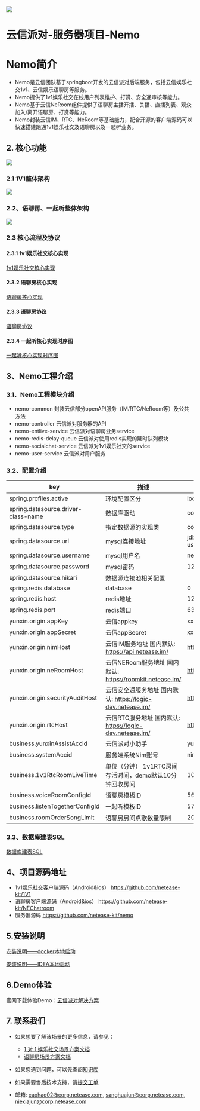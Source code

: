 
<img src="https://yx-web-nosdn.netease.im/common/0cc734320dfe62743f538330da5eec1b/yunxin_party_logo.jpg?raw=true">

云信派对-服务器项目-Nemo
=========================
# Nemo简介
* Nemo是云信团队基于springboot开发的云信派对后端服务，包括云信娱乐社交1v1、云信娱乐语聊房等服务。
* Nemo提供了1v1娱乐社交在线用户列表维护、打赏、安全通审核等能力。
* Nemo基于云信NeRoom组件提供了语聊房主播开播、关播、直播列表、观众加入/离开语聊房、打赏等能力。
* Nemo封装云信IM、RTC、NeRoom等基础能力，配合开源的客户端源码可以快速搭建跑通1v1娱乐社交及语聊房以及一起听业务。

## 2. 核心功能
![](./doc/功能列表.png)
### 2.1 1V1整体架构
![](./doc/1v1娱乐社交架构.jpg)
### 2.2、语聊房、一起听整体架构
![](./doc/语聊房/语聊房架构.png)


### 2.3 核心流程及协议
#### 2.3.1 1v1娱乐社交核心实现
[1v1娱乐社交核心实现](./doc/1v1娱乐社交核心实现.md)
#### 2.3.2 语聊房核心实现
[语聊房核心实现](./doc/语聊房/语聊房核心实现.md)
#### 2.3.3 语聊房协议
[语聊房协议](./doc/语聊房/语聊房协议.md)
#### 2.3.4 一起听核心实现时序图
[一起听核心实现时序图](./doc/一起听/一起听核心流程时序图.md)

## 3、Nemo工程介绍
### 3.1、Nemo工程模块介绍
* nemo-common 封装云信部分openAPI服务（IM/RTC/NeRoom等）及公共方法
* nemo-controller 云信派对服务器的API
* nemo-entlive-service 云信派对语聊房业务service
* nemo-redis-delay-queue 云信派对使用redis实现的延时队列模块
* nemo-socialchat-service 云信派对1v1娱乐社交的service
* nemo-user-service 云信派对用户服务

### 3.2、配置介绍
|  key | 描述                                             | value(Local示例)                                                                                       |
|  ----  |------------------------------------------------|------------------------------------------------------------------------------------------------------|
|  spring.profiles.active | 环境配置区分                                         | local                                                                                                |
|  spring.datasource.driver-class-name  | 数据库驱动                                          | com.mysql.cj.jdbc.Driver                                                                             |
|  spring.datasource.type  | 指定数据源的实现类                                      | com.zaxxer.hikari.HikariDataSource                                                                   |
|  spring.datasource.url  | mysql连接地址	                                     | jdbc:mysql://127.0.0.1:3306/nemo?useUnicode=true&characterEncoding=utf8&serverTimezone=Asia/Shanghai |
|  spring.datasource.username  | mysql用户名	                                      | nemo                                                                                                 |
|  spring.datasource.password  | mysql密码	                                       | 123456                                                                                               |
|  spring.datasource.hikari  | 数据源连接池相关配置                                     |                                                                                                      |
|  spring.redis.database  | database                                       | 0                                                                                                    |
|  spring.redis.host  | redis地址                                        | 127.0.0.1                                                                                            |
|  spring.redis.port  | redis端口                                        | 6379                                                                                                 |
|  yunxin.origin.appKey  | 云信appkey                                       | xxxx                                                                                                 |
|  yunxin.origin.appSecret  | 云信appSecret                                    | xxxx                                                                                                 |
|  yunxin.origin.nimHost  | 云信IM服务地址 国内默认: https://api.netease.im/         | https://api.netease.im/                                                                              |
|  yunxin.origin.neRoomHost  | 云信NERoom服务地址 国内默认: https://roomkit.netease.im/ | https://roomkit.netease.im/                                                                          |
|  yunxin.origin.securityAuditHost  | 云信安全通服务地址 国内默认: https://logic-dev.netease.im/  | https://logic-dev.netease.im/                                                                        |
|  yunxin.origin.rtcHost  | 云信RTC服务地址 国内默认: https://logic-dev.netease.im/  | https://logic-dev.netease.im/                                                                        |
|  business.yunxinAssistAccid  | 云信派对小助手                                        | yunxinassistaccid_1                                                                                  |
|  business.systemAccid  | 服务端系统Nim账号                                     | nimsystembot_1                                                                                       |
|  business.1v1RtcRoomLiveTime  | 单位（分钟） 1v1RTC房间存活时间，demo默认10分钟回收房间             | 10                                                                                                   |
|  business.voiceRoomConfigId  | 语聊房模板ID                                        | 569                                                                                                  |
|  business.listenTogetherConfigId  | 一起听模板ID                                        | 570                                                                                                  |
|  business.roomOrderSongLimit  | 语聊房房间点歌数量限制                                    | 20                                                                                                   |
### 3.3、数据库建表SQL
 [数据库建表SQL](data/mysql/init/init.sql)

## 4、项目源码地址
* 1v1娱乐社交客户端源码（Android&ios） https://github.com/netease-kit/1V1
* 语聊房客户端源码（Android&ios） https://github.com/netease-kit/NEChatroom
* 服务器源码 https://github.com/netease-kit/nemo
## 5.安装说明
 [安装说明——docker本地启动](./安装说明.md)

 [安装说明——IDEA本地启动](./Idea本地启动说明.md)

## 6.Demo体验
官网下载体验Demo：[云信派对解决方案](https://netease.im/all-in-one)

## 7. 联系我们
- 如果想要了解该场景的更多信息，请参见：
  - [1 对 1 娱乐社交场景方案文档](https://doc.yunxin.163.com/1v1-social/docs/jk2OTI0NTM?platform=android)
  - [语聊房场景方案文档](https://doc.yunxin.163.com/1v1-social/docs/jk2OTI0NTM?platform=android)

- 如果您遇到问题，可以先查阅[知识库](https://faq.yunxin.163.com/kb/main/#/)
- 如果需要售后技术支持，请[提交工单](https://app.yunxin.163.com/index#/issue/submit)
- 邮箱:
  caohao02@corp.netease.com, sanghuajun@corp.netease.com, niexiajun@corp.netease.com


